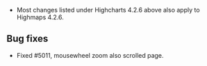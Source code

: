 - Most changes listed under Highcharts 4.2.6 above also apply to Highmaps 4.2.6.
## Bug fixes 
- Fixed #5011, mousewheel zoom also scrolled page.